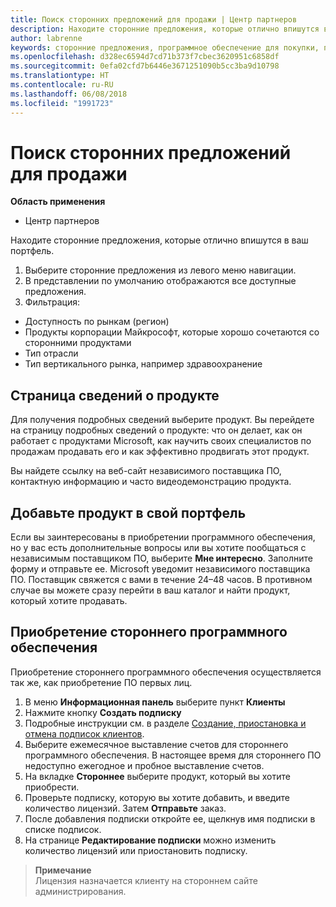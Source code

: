 ```yaml
---
title: Поиск сторонних предложений для продажи | Центр партнеров
description: Находите сторонние предложения, которые отлично впишутся в ваш портфель.
author: labrenne
keywords: сторонние предложения, программное обеспечение для покупки, поиск сторонних предложений
ms.openlocfilehash: d328ec6594d7cd71b373f7cbec3620951c6858df
ms.sourcegitcommit: 0efa02cfd7b6446e3671251090b5cc3ba9d10798
ms.translationtype: HT
ms.contentlocale: ru-RU
ms.lasthandoff: 06/08/2018
ms.locfileid: "1991723"
---
```

# <a name="discover-the-third-party-offers-you-want-to-sell"></a>Поиск сторонних предложений для продажи

**Область применения**

-  Центр партнеров

Находите сторонние предложения, которые отлично впишутся в ваш портфель. 

1.  Выберите сторонние предложения из левого меню навигации. 
2.  В представлении по умолчанию отображаются все доступные предложения. 
3.  Фильтрация:

- Доступность по рынкам (регион)
- Продукты корпорации Майкрософт, которые хорошо сочетаются со сторонними продуктами
- Тип отрасли
- Тип вертикального рынка, например здравоохранение

## <a name="the-product-details-page"></a>Страница сведений о продукте

Для получения подробных сведений выберите продукт. Вы перейдете на страницу подробных сведений о продукте: что он делает, как он работает с продуктами Microsoft, как научить своих специалистов по продажам продавать его и как эффективно продвигать этот продукт. 

Вы найдете ссылку на веб-сайт независимого поставщика ПО, контактную информацию и часто видеодемонстрацию продукта. 

## <a name="add-the-product-to-your-portfolio"></a>Добавьте продукт в свой портфель

Если вы заинтересованы в приобретении программного обеспечения, но у вас есть дополнительные вопросы или вы хотите пообщаться с независимым поставщиком ПО, выберите **Мне интересно**. Заполните форму и отправьте ее. Microsoft уведомит независимого поставщика ПО. Поставщик свяжется с вами в течение 24–48 часов. В противном случае вы можете сразу перейти в ваш каталог и найти продукт, который хотите продавать.

## <a name="purchase-the-third-party-software"></a>Приобретение стороннего программного обеспечения

Приобретение стороннего программного обеспечения осуществляется так же, как приобретение ПО первых лиц. 

1. В меню **Информационная панель** выберите пункт **Клиенты**
2. Нажмите кнопку **Создать подписку**
3. Подробные инструкции см. в разделе [Создание, приостановка и отмена подписок клиентов](create-a-new-subscription.md).
4.  Выберите ежемесячное выставление счетов для стороннего программного обеспечения. В настоящее время для стороннего ПО недоступно ежегодное и пробное выставление счетов.
5.  На вкладке **Стороннее** выберите продукт, который вы хотите приобрести.
6.  Проверьте подписку, которую вы хотите добавить, и введите количество лицензий. Затем **Отправьте** заказ.
7.  После добавления подписки откройте ее, щелкнув имя подписки в списке подписок. 
8.  На странице **Редактирование подписки** можно изменить количество лицензий или приостановить подписку.

>**Примечание**<br> Лицензия назначается клиенту на стороннем сайте администрирования.

    


